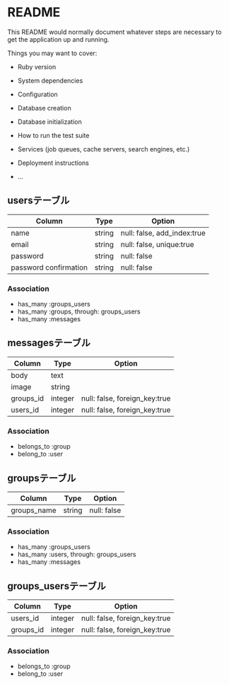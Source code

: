 # README

This README would normally document whatever steps are necessary to get the
application up and running.

Things you may want to cover:

* Ruby version

* System dependencies

* Configuration

* Database creation

* Database initialization

* How to run the test suite

* Services (job queues, cache servers, search engines, etc.)

* Deployment instructions

* ...

## usersテーブル

|Column|Type|Option|
|------|----|------|
|name|string|null: false, add_index:true|
|email|string|null: false, unique:true|
|password|string|null: false|
|password confirmation|string|null: false|

### Association
- has_many :groups_users
- has_many :groups, through: groups_users
- has_many :messages

## messagesテーブル
|Column|Type|Option|
|------|----|------|
|body|text|
|image|string|
|groups_id|integer|null: false, foreign_key:true|
|users_id|integer|null: false, foreign_key:true|

### Association
- belongs_to :group
- belong_to :user

## groupsテーブル

|Column|Type|Option|
|------|----|------|
|groups_name|string|null: false|

### Association
- has_many :groups_users
- has_many :users, through: groups_users
- has_many :messages

## groups_usersテーブル

|Column|Type|Option|
|------|----|------|
|users_id|integer|null: false, foreign_key:true|
|groups_id|integer|null: false, foreign_key:true|

### Association
- belongs_to :group
- belong_to :user

